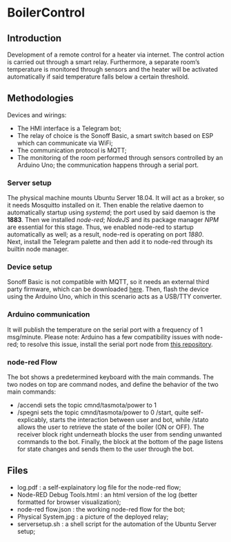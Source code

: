 # BoilerControl
## Introduction
Development of a remote control for a heater via internet. The control action is carried out through a smart relay. Furthermore, a separate room’s temperature is monitored through sensors and the heater will be activated automatically if said temperature falls below a certain threshold.

## Methodologies
Devices and wirings:
* The HMI interface is a Telegram bot;
* The relay of choice is the Sonoff Basic, a smart switch based on ESP which can communicate via WiFi;
* The communication protocol is MQTT;
* The monitoring of the room performed through sensors controlled by an Arduino Uno; the communication happens through a serial port.

### Server setup
The physical machine mounts Ubuntu Server 18.04. It will act as a broker, so it needs Mosquitto installed on it. Then enable the relative daemon to automatically startup using *systemd*; the port used by said daemon is the **1883**. Then we installed *node-red*; *NodeJS* and its package manager *NPM* are essential for this stage.
Thus, we enabled node-red to startup automatically as well; as a result, node-red is operating on port *1880*.  
Next, install the Telegram palette and then add it to node-red through its builtin node manager.
### Device setup
Sonoff Basic is not compatible with MQTT, so it needs an external third party firmware, which can be downloaded [here](https://github.com/arendst/Tasmota/releases). Then, flash the device using the Arduino Uno, which in this scenario acts as a USB/TTY converter.
### Arduino communication
It will publish the temperature on the serial port with a frequency of 1 msg/minute. Please note: Arduino has a few compatibility issues with node-red; to resolve this issue, install the serial port node from [this repository](https://libraries.io/npm/node-red-node-serialport-wildcard).
### node-red Flow
The bot shows a predetermined keyboard with the main commands. The two nodes on top are command nodes, and define the behavior of the two main commands: 
* /accendi sets the topic cmnd/tasmota/power to 1
* /spegni sets the topic cmnd/tasmota/power to 0
 /start, quite self-explicably, starts the interaction between user and bot, while /stato allows the user to retrieve the state of the boiler (ON or OFF).
The receiver block right underneath blocks the user from sending unwanted commands to the bot. Finally, the block at the bottom of the page listens for state changes and sends them to the user through the bot.

## Files
* log.pdf : a self-explainatory log file for the node-red flow;
* Node-RED Debug Tools.html : an html version of the log (better formatted for browser visualization);
* node-red flow.json : the working node-red flow for the bot;
* Physical System.jpg : a picture of the deployed relay;
* serversetup.sh : a shell script for the automation of the Ubuntu Server setup;
